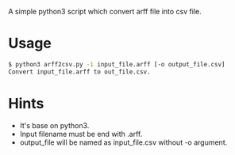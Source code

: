 A simple python3 script which convert arff file into csv file.
# Usage
```bash
$ python3 arff2csv.py -i input_file.arff [-o output_file.csv]
Convert input_file.arff to out_file.csv.
```
# Hints
* It's base on python3.
* Input filename must be end with .arff.
* output\_file will be named as input_file.csv without -o argument.
